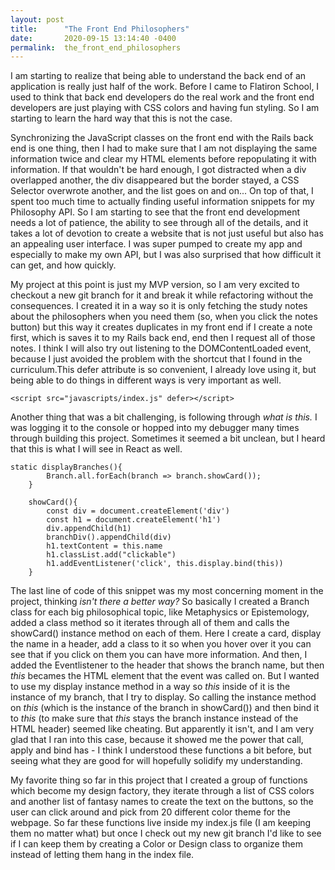 ```yaml
---
layout: post
title:      "The Front End Philosophers"
date:       2020-09-15 13:14:40 -0400
permalink:  the_front_end_philosophers
---
```



I am starting to realize that being able to understand the back end of an application is really just half of the work. Before I came to Flatiron School, I used to think that back end developers do the real work and the front end developers are just playing with CSS colors and having fun styling. So I am starting to learn the hard way that this is not the case. 

Synchronizing the JavaScript classes on the front end with the Rails back end is one thing, then I had to make sure that I am not displaying the same information twice and clear my HTML elements before repopulating it with information. If that wouldn't be hard enough, I got distracted when a div overlapped another, the div disappeared but the border stayed, a CSS Selector overwrote another, and the list goes on and on... On top of that, I spent too much time to actually finding useful information snippets for my Philosophy API. So I am starting to see that the front end development needs a lot of patience, the ability to see through all of the details, and it takes a lot of devotion to create a website that is not just useful but also has an appealing user interface. I was super pumped to create my app and especially to make my own API, but I was also surprised that how difficult it can get, and how quickly. 

My project at this point is just my MVP version, so I am very excited to checkout a new git branch for it and break it while refactoring without the consequences. I created it in a way so it is only fetching the study notes about the philosophers when you need them (so, when you click the notes button) but this way it creates duplicates in my front end if I create a note first, which is saves it to my Rails back end, end then I request all of those notes. I think I will also try out listening to the DOMContentLoaded event, because I just avoided the problem with the shortcut that I found in the curriculum.This defer attribute is so convenient, I already love using it, but being able to do things in different ways is very important as well. 

```
<script src="javascripts/index.js" defer></script>
```

Another thing that was a bit challenging, is following through *what is this.* I was logging it to the console or hopped into my debugger many times through building this project. Sometimes it seemed a bit unclean, but I heard that this is what I will see in React as well. 

```
static displayBranches(){
        Branch.all.forEach(branch => branch.showCard());
    }

    showCard(){
        const div = document.createElement('div')
        const h1 = document.createElement('h1')
        div.appendChild(h1)
        branchDiv().appendChild(div)
        h1.textContent = this.name 
        h1.classList.add("clickable")
        h1.addEventListener('click', this.display.bind(this))
    }
```

The last line of code of this snippet was my most concerning moment in the project, thinking *isn't there a better way?*
So basically I created a Branch class for each big philosophical topic, like Metaphysics or Epistemology, added a class method so it iterates through all of them and calls the showCard() instance method on each of them. Here I create a card, display the name in a header, add a class to it so when you hover over it you can see that if you click on them you can have more information. And then, I added the Eventlistener to the header that shows the branch name, but then *this* becames the HTML element that the event was called on. But I wanted to use my display instance method in a way so *this* inside of it is the instance of my branch, that I try to display. So calling the instance method on *this* (which is the instance of the branch in showCard()) and then bind it to *this* (to make sure that *this* stays the branch instance instead of the HTML header) seemed like cheating. But apparently it isn't, and I am very glad that I ran into this case, because it showed me the power that call, apply and bind has - I think I understood these functions a bit before, but seeing what they are good for will hopefully solidify my understanding. 

My favorite thing so far in this project that I created a group of functions which become my design factory, they iterate through a list of CSS colors and another list of fantasy names to create the text on the buttons, so the user can click around and pick from 20 different color theme for the webpage. So far these functions live inside my index.js file (I am keeping them no matter what) but once I check out my new git branch I'd like to see if I can keep them by creating a Color or Design class to organize them instead of letting them hang in the index file. 




